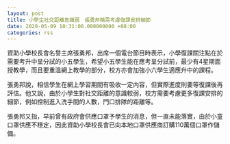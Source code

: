 ```yaml
---
layout: post
title: 小學生社交距離意識弱　張勇邦稱需考慮復課安排細節
date: 2020-05-09 10:31:00.000000000 +08:00
categories: rss
---
```


資助小學校長會名譽主席張勇邦，出席一個電台節目時表示，小學復課關注點在於需要考升中呈分試的小五學生，希望小五學生能在應考呈分試前，最少有4星期面授教學，而且要重溫網上教學的部分，校方亦會加強小六學生適應升中的課程。

張勇邦說，相信學生在網上學習期間有吸收一定内容，但實際進度則要等復課後再評估。他又說，由於小學生對社交距離的意識較弱，校方需要考慮更多復課安排的細節，例如控制進入洗手間的人數，門口排隊的距離等。

張勇邦又指，早前曾有政府會供應口罩予學生的消息，但一直未能落實，由於小童口罩供應不穩定，因此資助小學校長會已向本地口罩供應商訂購110萬個口罩作儲備。
